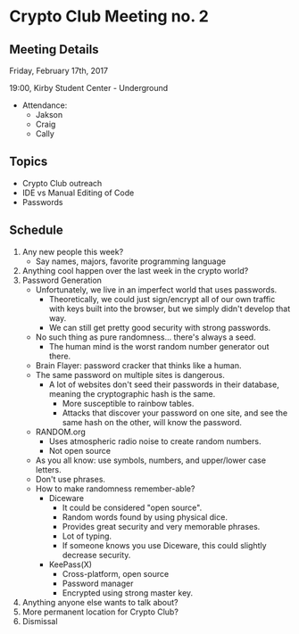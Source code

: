 # Crypto Club Meeting no. 2

## Meeting Details

Friday, February 17th, 2017

19:00, Kirby Student Center - Underground

* Attendance:
	* Jakson
	* Craig
	* Cally

## Topics
* Crypto Club outreach
* IDE vs Manual Editing of Code
* Passwords

## Schedule
1. Any new people this week?
	* Say names, majors, favorite programming language
2. Anything cool happen over the last week in the crypto world?
3. Password Generation
	* Unfortunately, we live in an imperfect world that uses passwords.
		* Theoretically, we could just sign/encrypt all of our own traffic with keys built into the browser, but we simply didn't develop that way.
		* We can still get pretty good security with strong passwords.
	* No such thing as pure randomness... there's always a seed.
		* The human mind is the worst random number generator out there.
	* Brain Flayer: password cracker that thinks like a human.
	* The same password on multiple sites is dangerous.
		* A lot of websites don't seed their passwords in their database, meaning the cryptographic hash is the same.
			* More susceptible to rainbow tables.
			* Attacks that discover your password on one site, and see the same hash on the other, will know the password.
	* RANDOM.org
		* Uses atmospheric radio noise to create random numbers.
		* Not open source
	* As you all know: use symbols, numbers, and upper/lower case letters.
	* Don't use phrases.
	* How to make randomness remember-able?
		* Diceware
			* It could be considered "open source".
			* Random words found by using physical dice.
			* Provides great security and very memorable phrases.
			* Lot of typing.
			* If someone knows you use Diceware, this could slightly decrease security.
		* KeePass(X)
			* Cross-platform, open source
			* Password manager
			* Encrypted using strong master key.
4. Anything anyone else wants to talk about?
5. More permanent location for Crypto Club?
6. Dismissal
